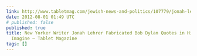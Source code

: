 ```yaml
---
link: http://www.tabletmag.com/jewish-news-and-politics/107779/jonah-lehrers-deceptions
date: 2012-08-01 01:49 UTC
# published: false
published: true
title: New Yorker Writer Jonah Lehrer Fabricated Bob Dylan Quotes in His New Book,
  Imagine – Tablet Magazine
tags: []
---
```



